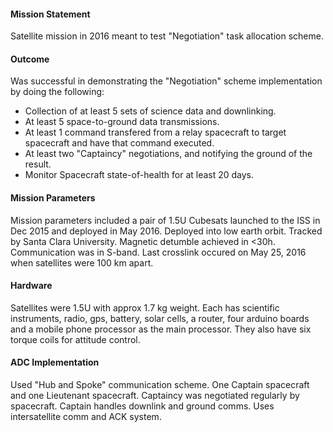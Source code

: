 #### Mission Statement
Satellite mission in 2016 meant to test "Negotiation" task allocation scheme.
#### Outcome
Was successful in demonstrating the "Negotiation" scheme implementation by doing the following:
* Collection of at least 5 sets of science data and downlinking.
* At least 5 space-to-ground data transmissions.
* At least 1 command transfered from a relay spacecraft to target spacecraft and have that command executed.
* At least two "Captaincy" negotiations, and notifying the ground of the result.
* Monitor Spacecraft state-of-health for at least 20 days.
#### Mission Parameters
Mission parameters included a pair of 1.5U Cubesats launched to the ISS in Dec 2015 and deployed in May 2016.
Deployed into low earth orbit. Tracked by Santa Clara University. Magnetic detumble achieved in <30h.
Communication was in S-band. Last crosslink occured on May 25, 2016 when satellites were 100 km apart.
#### Hardware
Satellites were 1.5U with approx 1.7 kg weight. Each has scientific instruments, radio, gps,
battery, solar cells, a router, four arduino boards and a mobile phone processor as the main processor.
They also have six torque coils for attitude control.
#### ADC Implementation
Used "Hub and Spoke" communication scheme. One Captain spacecraft and one Lieutenant spacecraft.
Captaincy was negotiated regularly by spacecraft. Captain handles downlink and ground comms.
Uses intersatellite comm and ACK system.
